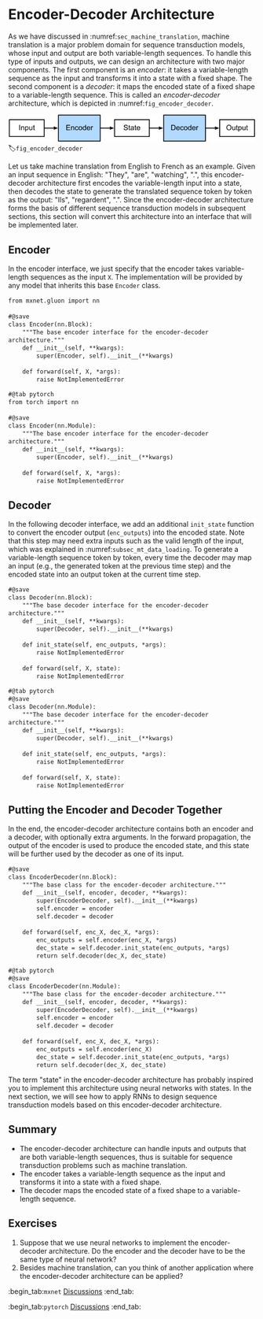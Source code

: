 # Encoder-Decoder Architecture

As we have discussed in 
:numref:`sec_machine_translation`,
machine translation
is a major problem domain for sequence transduction models,
whose input and output are
both variable-length sequences.
To handle this type of inputs and outputs,
we can design an architecture with two major components.
The first component is an *encoder*:
it takes a variable-length sequence as the input and transforms it into a state with a fixed shape.
The second component is a *decoder*:
it maps the encoded state of a fixed shape
to a variable-length sequence.
This is called an *encoder-decoder* architecture,
which is depicted in :numref:`fig_encoder_decoder`.

![The encoder-decoder architecture.](../img/encoder-decoder.svg)
:label:`fig_encoder_decoder`

Let us take machine translation from English to French
as an example.
Given an input sequence in English:
"They", "are", "watching", ".",
this encoder-decoder architecture
first encodes the variable-length input into a state,
then decodes the state 
to generate the translated sequence token by token
as the output:
"Ils", "regardent", ".".
Since the encoder-decoder architecture
forms the basis
of different sequence transduction models
in subsequent sections,
this section will convert this architecture
into an interface that will be implemented later.

## Encoder

In the encoder interface,
we just specify that
the encoder takes variable-length sequences as the input `X`.
The implementation will be provided 
by any model that inherits this base `Encoder` class.

```{.python .input}
from mxnet.gluon import nn

#@save
class Encoder(nn.Block):
    """The base encoder interface for the encoder-decoder architecture."""
    def __init__(self, **kwargs):
        super(Encoder, self).__init__(**kwargs)

    def forward(self, X, *args):
        raise NotImplementedError
```

```{.python .input}
#@tab pytorch
from torch import nn

#@save
class Encoder(nn.Module):
    """The base encoder interface for the encoder-decoder architecture."""
    def __init__(self, **kwargs):
        super(Encoder, self).__init__(**kwargs)

    def forward(self, X, *args):
        raise NotImplementedError
```

## Decoder

In the following decoder interface,
we add an additional `init_state` function
to convert the encoder output (`enc_outputs`)
into the encoded state.
Note that this step
may need extra inputs such as 
the valid length of the input,
which was explained
in :numref:`subsec_mt_data_loading`.
To generate a variable-length sequence token by token,
every time the decoder
may map an input (e.g., the generated token at the previous time step)
and the encoded state
into an output token at the current time step.

```{.python .input}
#@save
class Decoder(nn.Block):
    """The base decoder interface for the encoder-decoder architecture."""
    def __init__(self, **kwargs):
        super(Decoder, self).__init__(**kwargs)

    def init_state(self, enc_outputs, *args):
        raise NotImplementedError

    def forward(self, X, state):
        raise NotImplementedError
```

```{.python .input}
#@tab pytorch
#@save
class Decoder(nn.Module):
    """The base decoder interface for the encoder-decoder architecture."""
    def __init__(self, **kwargs):
        super(Decoder, self).__init__(**kwargs)

    def init_state(self, enc_outputs, *args):
        raise NotImplementedError

    def forward(self, X, state):
        raise NotImplementedError
```

## Putting the Encoder and Decoder Together

In the end,
the encoder-decoder architecture
contains both an encoder and a decoder,
with optionally extra arguments.
In the forward propagation,
the output of the encoder
is used to produce the encoded state,
and this state
will be further used by the decoder as one of its input.

```{.python .input}
#@save
class EncoderDecoder(nn.Block):
    """The base class for the encoder-decoder architecture."""
    def __init__(self, encoder, decoder, **kwargs):
        super(EncoderDecoder, self).__init__(**kwargs)
        self.encoder = encoder
        self.decoder = decoder

    def forward(self, enc_X, dec_X, *args):
        enc_outputs = self.encoder(enc_X, *args)
        dec_state = self.decoder.init_state(enc_outputs, *args)
        return self.decoder(dec_X, dec_state)
```

```{.python .input}
#@tab pytorch
#@save
class EncoderDecoder(nn.Module):
    """The base class for the encoder-decoder architecture."""
    def __init__(self, encoder, decoder, **kwargs):
        super(EncoderDecoder, self).__init__(**kwargs)
        self.encoder = encoder
        self.decoder = decoder

    def forward(self, enc_X, dec_X, *args):
        enc_outputs = self.encoder(enc_X)
        dec_state = self.decoder.init_state(enc_outputs, *args)
        return self.decoder(dec_X, dec_state)
```

The term "state" in the encoder-decoder architecture
has probably inspired you to implement this
architecture using neural networks with states.
In the next section,
we will see how to apply RNNs to design 
sequence transduction models based on 
this encoder-decoder architecture.


## Summary

* The encoder-decoder architecture can handle inputs and outputs that are both variable-length sequences, thus is suitable for sequence transduction problems such as machine translation.
* The encoder takes a variable-length sequence as the input and transforms it into a state with a fixed shape.
* The decoder maps the encoded state of a fixed shape to a variable-length sequence.


## Exercises

1. Suppose that we use neural networks to implement the encoder-decoder architecture. Do the encoder and the decoder have to be the same type of neural network?  
1. Besides machine translation, can you think of another application where the encoder-decoder architecture can be applied?

:begin_tab:`mxnet`
[Discussions](https://discuss.d2l.ai/t/341)
:end_tab:

:begin_tab:`pytorch`
[Discussions](https://discuss.d2l.ai/t/1061)
:end_tab:
